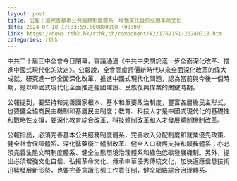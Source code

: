 ```yaml
---
layout: post
title: 公報：須完善基本公共服務制度體系　增強文化自信弘揚革命文化
date: 2024-07-18 17:33:59.000000000 +08:00
link: https://news.rthk.hk/rthk/ch/component/k2/1762151-20240718.htm
categories: rthk
---
```


中共二十屆三中全會今日閉幕，審議通過《中共中央關於進一步全面深化改革、推進中國式現代化的決定》。公報說，全會高度評價新時代以來全面深化改革的偉大成就，研究進一步全面深化改革、推進中國式現代化問題，認為當前與今後一個時期，是以中國式現代化全面推進強國建設、民族復興偉業的關鍵時期。

公報提到，要堅持和完善國家根本、基本和重要政治制度，豐富各層級民主形式，也要健全協商民主機制和基層民主制度；教育、科技人才是中國式現代化的基礎性和戰略性支撐，要深化教育綜合改革、科技體制改革和人才發展體制機制改革。

公報指出，必須完善基本公共服務制度體系，完善收入分配制度和就業優先政策、健全社會保障體系、深化醫藥衞生體制改革、健全人口發展支持和服務體系；亦必須完善生態文明制度體系、健全生態環境治理體系和綠色低碳發展機制。另外，提出必須增強文化自信、弘揚革命文化、傳承中華優秀傳統文化，加快適應信息技術迅猛發展新形勢，也要完善意識形態工作責任制，健全網絡綜合治理體系。
